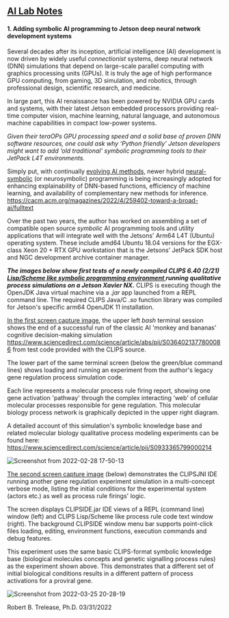 ## <u>AI Lab Notes</u>

#### **1.  Adding symbolic AI programming to Jetson deep neural network development systems**

Several decades after its inception, artificial intelligence (AI) development is now driven by widely useful *connectionist* systems, deep neural network (DNN) simulations that depend on large-scale parallel computing with graphics processing units (GPUs). It is truly the age of high performance GPU computing, from gaming, 3D simulation, and robotics, through professional design, scientific research, and medicine.

In large part, this AI renaissance has been powered by NVIDIA GPU cards and systems, with their latest Jetson embedded processors providing real-time computer vision, machine learning, natural language, and autonomous machine capabilities in compact low-power systems.

*Given their teraOPs GPU processing speed and a solid base of proven DNN software resources, one could ask why ‘Python friendly’ Jetson developers might want to add ‘old traditional’ symbolic programming tools to their JetPack L4T environments.* 

Simply put, with continually [evolving AI methods](http://aima.cs.berkeley.edu/index.html), newer hybrid [neural-symbolic](https://arxiv.org/abs/1905.06088) (or neurosymbolic) programming is being increasingly adopted for enhancing explainability of DNN-based functions, efficiency of machine learning, and availability of complementary new methods for inference. https://cacm.acm.org/magazines/2022/4/259402-toward-a-broad-ai/fulltext

Over the past two years, the author has worked on assembling a set of compatible open source *symbolic* AI programming tools and utility applications that will integrate well with the Jetsons' Arm64 L4T (Ubuntu) operating system.  These include amd64 Ubuntu 18.04 versions for the EGX-class Xeon 20 + RTX GPU workstation that is the Jetsons’ JetPack SDK host and NGC development archive container manager.

***The images below show first tests of a newly compiled CLIPS 6.40 (2/21) <u> Lisp/Scheme like symbolic programming environment </u> running qualitative  process simulations on a Jetson Xavier NX.***  CLIPS is executing though the OpenJDK Java virtual machine via a .*jar* app launched from a REPL command line. The required CLIPS Java/C .*so* function library was compiled for Jetson's specific arm64 OpenJDK 11 installation.

<u>In the first screen capture image</u>, the upper left *bash* terminal session shows  the end of a successful run of the classic AI 'monkey and bananas' cognitive decision-making simulation https://www.sciencedirect.com/science/article/abs/pii/S0364021377800086  from test code provided with the CLIPS source.

The lower part of the same terminal screen (below the green/blue command lines) shows loading and running an experiment from the author's legacy gene regulation process simulation code.  

Each line represents a molecular process rule firing report, showing one gene activation 'pathway' through the complex interacting 'web' of cellular molecular processes responsible for gene regulation.  This molecular biology process network is graphically depicted in the upper right diagram. 

 A detailed account of this simulation's symbolic knowledge base and related molecular biology qualitative process modeling experiments can be found here:  https://www.sciencedirect.com/science/article/pii/S0933365799000214

![Screenshot from 2022-02-28 17-50-13](https://user-images.githubusercontent.com/71346897/170128766-643d6a91-907b-4655-a479-9165013e0f15.png)


<u>The second screen capture image</u> (below) demonstrates the CLIPSJNI IDE running another gene regulation experiment simulation in a multi-concept verbose mode, listing the initial conditions for the experimental system (actors etc.) as well as process rule firings' logic.  

The screen displays CLIPSIDE.jar IDE views of a REPL (command line) window (left) and CLIPS Lisp/Scheme like process rule code text window (right).  The background CLIPSIDE window menu bar supports point-click  files loading, editing, environment functions, execution commands and debug features. 

This experiment uses the same basic CLIPS-format symbolic knowledge base (biological molecules concepts and genetic signalling process rules) as the experiment shown above. This demonstrates that a different set of initial biological conditions results in a different pattern of process activations for a proviral gene.

![Screenshot from 2022-03-25 20-28-19](https://user-images.githubusercontent.com/71346897/170128984-4a60f656-8cde-483d-8c8d-beadd2889da4.png)

Robert B. Trelease, Ph.D.  03/31/2022
